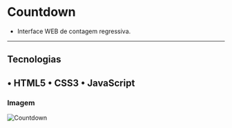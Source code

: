 # Countdown
- Interface WEB de contagem regressiva.
---------------------------------------

## Tecnologias

• HTML5
• CSS3
• JavaScript
--------------------------------------------

### Imagem 
![Countdown](https://github.com/vyoshio71/Countdown/assets/116774749/1e6a2198-6af0-4629-80a4-0e422e11ce8f)
